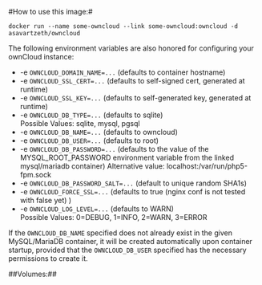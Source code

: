 #How to use this image:#

    docker run --name some-owncloud --link some-owncloud:owncloud -d asavartzeth/owncloud

The following environment variables are also honored for configuring your ownCloud instance:

- -e `OWNCLOUD_DOMAIN_NAME=...` (defaults to container hostname)
- -e `OWNCLOUD_SSL_CERT=...` (defaults to self-signed cert, generated at runtime)
- -e `OWNCLOUD_SSL_KEY=...` (defaults to self-generated key, generated at runtime)
- -e `OWNCLOUD_DB_TYPE=...` (defaults to sqlite)  
Possible Values: sqlite, mysql, pgsql
- -e `OWNCLOUD_DB_NAME=...` (defaults to owncloud)
- -e `OWNCLOUD_DB_USER=...` (defaults to root)
- -e `OWNCLOUD_DB_PASSWORD=...` (defaults to the value of the MYSQL_ROOT_PASSWORD environment variable from the linked mysql/mariadb container)
Alternative value: localhost:/var/run/php5-fpm.sock
- -e `OWNCLOUD_DB_PASSWORD_SALT=...` (default to unique random SHA1s)
- -e `OWNCLOUD_FORCE_SSL=...` (defaults to true (nginx conf is not tested with false yet) )
- -e `OWNCLOUD_LOG_LEVEL=...` (defaults to WARN)  
Possible Values: 0=DEBUG, 1=INFO, 2=WARN, 3=ERROR

If the `OWNCLOUD_DB_NAME` specified does not already exist in the given MySQL/MariaDB container, it will be created automatically upon container startup, provided that the `OWNCLOUD_DB_USER` specified has the necessary permissions to create it.

##Volumes:##

